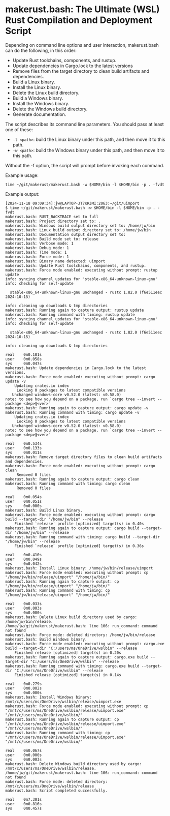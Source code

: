 # makerust.bash: The Ultimate (WSL) Rust Compilation and Deployment Script 

Depending on command line options and user interaction, makerust.bash can do the following, in this order:
-	Update Rust toolchains, components, and rustup.
-	Update dependencies in Cargo.lock to the latest versions
-	Remove files from the target directory to clean build artifacts and dependencies.
-	Build a Linux binary.
-	Install the Linux binary.
-	Delete the Linux build directory.
-	Build a Windows binary.
-	Install the Windows binary.
-	Delete the Windows build directory.
-	Generate documentation.

The script describes its command line parameters. You should pass at least one of these:

- `-l <path>`: build the Linux binary under this path, and then move it to this path.
- `-w <path>`: build the Windows binary under this path, and then move it to this path.

Without the -f option, the script will prompt before invoking each command.

Example usage:

```
time ~/git/makerust/makerust.bash -w $HOME/bin -l $HOME/bin -p . -fvdt
```

Example output:

```
[2024-11-18 09:09:34]:jw@LAPTOP-JT7KRJMI:2063:~/git/uimport
$ time ~/git/makerust/makerust.bash -w $HOME/bin -l $HOME/bin -p . -fvdt
makerust.bash: RUST_BACKTRACE set to full
makerust.bash: Project directory set to: .
makerust.bash: Windows build output directory set to: /home/jw/bin
makerust.bash: Linux build output directory set to: /home/jw/bin
makerust.bash: Documentation output directory set to:
makerust.bash: Build mode set to: release
makerust.bash: Verbose mode: 1
makerust.bash: Debug mode: 1
makerust.bash: Time mode: 1
makerust.bash: Force mode: 1
makerust.bash: Binary name detected: uimport
makerust.bash: Update Rust toolchains, components, and rustup.
makerust.bash: Force mode enabled: executing without prompt: rustup update
info: syncing channel updates for 'stable-x86_64-unknown-linux-gnu'
info: checking for self-update

  stable-x86_64-unknown-linux-gnu unchanged - rustc 1.82.0 (f6e511eec 2024-10-15)

info: cleaning up downloads & tmp directories
makerust.bash: Running again to capture output: rustup update
makerust.bash: Running command with timing: rustup update
info: syncing channel updates for 'stable-x86_64-unknown-linux-gnu'
info: checking for self-update

  stable-x86_64-unknown-linux-gnu unchanged - rustc 1.82.0 (f6e511eec 2024-10-15)

info: cleaning up downloads & tmp directories

real    0m0.181s
user    0m0.058s
sys     0m0.047s
makerust.bash: Update dependencies in Cargo.lock to the latest versions.
makerust.bash: Force mode enabled: executing without prompt: cargo update -v
    Updating crates.io index
     Locking 0 packages to latest compatible versions
   Unchanged windows-core v0.52.0 (latest: v0.58.0)
note: to see how you depend on a package, run `cargo tree --invert --package <dep>@<ver>`
makerust.bash: Running again to capture output: cargo update -v
makerust.bash: Running command with timing: cargo update -v
    Updating crates.io index
     Locking 0 packages to latest compatible versions
   Unchanged windows-core v0.52.0 (latest: v0.58.0)
note: to see how you depend on a package, run `cargo tree --invert --package <dep>@<ver>`

real    0m0.534s
user    0m0.133s
sys     0m0.011s
makerust.bash: Remove target directory files to clean build artifacts and dependencies.
makerust.bash: Force mode enabled: executing without prompt: cargo clean
     Removed 0 files
makerust.bash: Running again to capture output: cargo clean
makerust.bash: Running command with timing: cargo clean
     Removed 0 files

real    0m0.054s
user    0m0.051s
sys     0m0.000s
makerust.bash: Build Linux binary.
makerust.bash: Force mode enabled: executing without prompt: cargo build --target-dir "/home/jw/bin" --release
    Finished `release` profile [optimized] target(s) in 0.40s
makerust.bash: Running again to capture output: cargo build --target-dir "/home/jw/bin" --release
makerust.bash: Running command with timing: cargo build --target-dir "/home/jw/bin" --release
    Finished `release` profile [optimized] target(s) in 0.36s

real    0m0.410s
user    0m0.049s
sys     0m0.042s
makerust.bash: Install Linux binary: /home/jw/bin/release/uimport
makerust.bash: Force mode enabled: executing without prompt: cp "/home/jw/bin/release/uimport" "/home/jw/bin/"
makerust.bash: Running again to capture output: cp "/home/jw/bin/release/uimport" "/home/jw/bin/"
makerust.bash: Running command with timing: cp "/home/jw/bin/release/uimport" "/home/jw/bin/"

real    0m0.033s
user    0m0.003s
sys     0m0.000s
makerust.bash: Delete Linux build directory used by cargo: /home/jw/bin/release.
/home/jw/git/makerust/makerust.bash: line 106: run_command: command not found
makerust.bash: Force mode: deleted directory: /home/jw/bin/release
makerust.bash: Build Windows binary.
makerust.bash: Force mode enabled: executing without prompt: cargo.exe build --target-dir "C:/users/ms/OneDrive/wslbin" --release
    Finished release [optimized] target(s) in 0.20s
makerust.bash: Running again to capture output: cargo.exe build --target-dir "C:/users/ms/OneDrive/wslbin" --release
makerust.bash: Running command with timing: cargo.exe build --target-dir "C:/users/ms/OneDrive/wslbin" --release
    Finished release [optimized] target(s) in 0.14s

real    0m0.279s
user    0m0.002s
sys     0m0.000s
makerust.bash: Install Windows binary: /mnt/c/users/ms/OneDrive/wslbin/release/uimport.exe
makerust.bash: Force mode enabled: executing without prompt: cp "/mnt/c/users/ms/OneDrive/wslbin/release/uimport.exe" "/mnt/c/users/ms/OneDrive/wslbin/"
makerust.bash: Running again to capture output: cp "/mnt/c/users/ms/OneDrive/wslbin/release/uimport.exe" "/mnt/c/users/ms/OneDrive/wslbin/"
makerust.bash: Running command with timing: cp "/mnt/c/users/ms/OneDrive/wslbin/release/uimport.exe" "/mnt/c/users/ms/OneDrive/wslbin/"

real    0m0.067s
user    0m0.000s
sys     0m0.003s
makerust.bash: Delete Windows build directory used by cargo: /mnt/c/users/ms/OneDrive/wslbin/release.
/home/jw/git/makerust/makerust.bash: line 106: run_command: command not found
makerust.bash: Force mode: deleted directory: /mnt/c/users/ms/OneDrive/wslbin/release
makerust.bash: Script completed successfully.

real    0m7.301s
user    0m0.816s
sys     0m0.457s
```